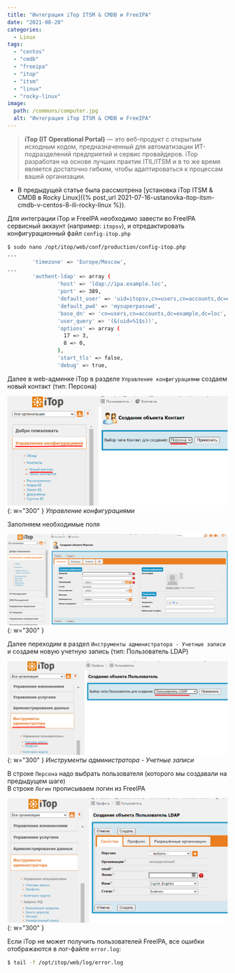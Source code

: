 ```yaml
---
title: "Интеграция iTop ITSM & CMDB и FreeIPA"
date: "2021-08-20"
categories: 
  - Linux
tags: 
  - "centos"
  - "cmdb"
  - "freeipa"
  - "itop"
  - "itsm"
  - "linux"
  - "rocky-linux"
image:
  path: /commons/computer.jpg
  alt: "Интеграция iTop ITSM & CMDB и FreeIPA"
---
```


> **iTop (IT Operational Portal)** — это веб-продукт с открытым исходным кодом, предназначенный для автоматизации ИТ-подразделений предприятий и сервис провайдеров. iTop разработан на основе лучших практик ITIL/ITSM и в то же время является достаточно гибким, чтобы адаптироваться к процессам вашей организации.

- В предыдущей статье была рассмотрена [установка iTop ITSM & CMDB в Rocky Linux]({% post_url 2021-07-16-ustanovka-itop-itsm-cmdb-v-centos-8-ili-rocky-linux %}).

Для интеграции iTop и FreeIPA необходимо завести во FreeIPA сервисный аккаунт (например: `itopsv`), и отредактировать конфигурационный файл `config-itop.php`

```sh
$ sudo nano /opt/itop/web/conf/production/config-itop.php
...
        'timezone' => 'Europe/Moscow',
...
        'authent-ldap' => array (
                'host' => 'ldap://ipa.example.loc',
                'port' => 389,
                'default_user' => 'uid=itopsv,cn=users,cn=accounts,dc=example,dc=loc',
                'default_pwd' => 'mysuperpasswd',
                'base_dn' => 'cn=users,cn=accounts,dc=example,dc=loc',
                'user_query' => '(&(uid=%1$s))',
                'options' => array (
                  17 => 3,
                  8 => 0,
                ),
                'start_tls' => false,
                'debug' => true,
```

Далее в web-админке iTop в разделе `Управление конфигурациями` создаем новый контакт (тип: Персона)

![](/assets/img/posts/2021/08/20/image-1.png){: w="300" }
_Управление конфигурациями_

Заполняем необходимые поля

![](/assets/img/posts/2021/08/20/image-2.png){: w="300" }

Далее переходим в раздел `Инструменты администратора - Учетные записи` и создаем новую учетную запись (тип: Пользователь LDAP)

![](/assets/img/posts/2021/08/20/image-3.png){: w="300" }
_Инструменты администратора - Учетные записи_

В строке `Персона` надо выбрать пользователя (которого мы создавали на предыдущем шаге)  
В строке `Логин` прописываем логин из FreeIPA

![](/assets/img/posts/2021/08/20/image-4.png){: w="300" }

Если iTop не может получить пользователей FreeIPA, все ошибки отображаются в лог-файле `error.log`:

```sh
$ tail -f /opt/itop/web/log/error.log
```